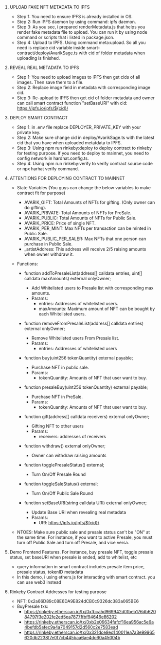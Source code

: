 1. UPLOAD FAKE NFT METADATA TO IPFS
    + Step 1: You need to ensure IPFS is already installed in OS.
    + Step 2: Run IPFS daemon by using command: ipfs daemon.
    + Step 3: As you see, i prepared renderMetadata.js that helps you render fake metadata file to upload. You can run it by using node command or scripts that i listed in package.json.
    + Step 4: Upload to IPFS. Using command meta:upload. So all you need is replace cid variable inside smart-contract/deploy/AvarikSage.ts with cid of folder metadata when uploading is finished.

2. REVEAL REAL METADATA TO IPFS
    + Step 1: You need to upload images to IPFS then get cids of all images. Then save them to a file.
    + Step 2: Replace image field in metadata with corresponding image cid.
    + Step 3: Re-upload to IPFS then get cid of folder metadata and owner can call smart contract function "setBaseURI" with cid: https://ipfs.io/ipfs/${cid}/

3. DEPLOY SMART CONTRACT
    + Step 1: in .env file replace DEPLOYER_PRIVATE_KEY with your private key.
    + Step 2: Make sure change cid in deploy/AvarikSage.ts with the latest cid that you have when uploaded metatdata to IPFS.
    + Step 3: Using npm run rinkeby:deploy to deploy contract to rinkeby for testing purpose. If you need to deploy to mainnet, you need to config network in hardhat.config.ts.
    + Step 4: Using npm run rinkeby:verify to verify contract source code or npx harhat verify command.

4. ATTENTIONS FOR DEPLOYING CONTRACT TO MAINNET
    + State Variables (You guys can change the below variables to make contract fit for purpose)
        - AVARIK_GIFT: Total Amounts of NFTs for gifting. (Only owner can do gifting).
        - AVARIK_PRIVATE: Total Amounts of NFTs for PreSale.
        - AVARIK_PUBLIC: Total Amounts of NFTs for Public Sale.
        - AVARIK_PRICE: Price of single NFT.
        - AVARIK_PER_MINT: Max NFTs per transaction can be minted in Public Sale.
        - AVARIK_PUBLIC_PER_SALER: Max NFTs that one person can purchase in Public Sale.
        - _artistAddress: This address will receive 2/5 raising amounts when owner withdraw it.

    + Functions:
        -   function addToPresaleList(address[] calldata entries, uint[] calldata maxAmounts) external onlyOwner;
            * Add Whitelisted users to Presale list with corresponding max amounts.
            * Params: 
                + entries: Addresses of whitelisted users.
                + maxAmounts: Maximum amount of NFT can be bought by each Whitelisted users.

        -   function removeFromPresaleList(address[] calldata entries) external onlyOwner;
            * Remove Whitelisted users From Presale list.
            * Params: 
                + entries: Addresses of whitelisted users

        -   function buy(uint256 tokenQuantity) external payable;
            * Purchase NFT in public sale.
            * Params: 
                + tokenQuantity: Amounts of NFT that user want to buy.

        -   function presaleBuy(uint256 tokenQuantity) external payable;
            * Purchase NFT in PreSale.
            * Params: 
                + tokenQuantity: Amounts of NFT that user want to buy.

        -   function gift(address[] calldata receivers) external onlyOwner;
            * Gifting NFT to other users
            * Params: 
                + receivers: addresses of receivers

        -   function withdraw() external onlyOwner;
            * Owner can withdraw raising amounts

        -   function togglePresaleStatus() external;
            * Turn On/Off Presale Round

        -   function toggleSaleStatus() external;
            * Turn On/Off Public Sale Round

        -   function setBaseURI(string calldata URI) external onlyOwner;
            * Update Base URI when revealing real metadata
            * Params:
                + URI: https://ipfs.io/ipfs/${cid}/


    + NTOES: Make sure public sale and presale status can't be "ON" at the same time. For instance, if you want to active Presale, you must turn off Public Sale and turn off Presale, and vice versa.

4. Demo Frontend Features. For instance, buy presale NFT, toggle presale status, set baseURI when presale is ended, add to whitelist, etc
    + query information in smart contract includes presale item price, presale status, tokenID metadata
    + In this demo, i using ethers.js for interacting with smart contract. you can use web3 instead

5. Rinkeby Contract Addresses for testing purpose
    + NFT: 0x2a66D89c08E6DA9E824dCB0c9326dc383a065BE6
    + BuyPresale txs:
        - https://rinkeby.etherscan.io/tx/0xfbca5d969942d0fbeb176db62084797f3e202fe2ed5ea7877ffbf94646e86202
        - https://rinkeby.etherscan.io/tx/0xb2e09634fafcf16ea956ac5e6a4befdb5afec9a4a7049157d2d560c2e7583ead
        - https://rinkeby.etherscan.io/tx/0x321dce8ed140011ea7a3e99965620db2238f7e0f7cb445baa6ae4dc60a45004b

